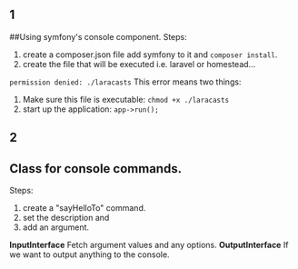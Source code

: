 ## 1
##Using symfony's console component.
Steps:
1. create a composer.json file add symfony to it and `composer install`.
2. create the file that will be executed i.e. laravel or homestead...

`permission denied: ./laracasts` This error means two things:
1. Make sure this file is executable: `chmod +x ./laracasts`
2. start up the application: `app->run();`

## 2
## Class for console commands.
Steps:
1. create a "sayHelloTo" command.
2. set the description and
3. add an argument.

**InputInterface** Fetch argument values and any options.
**OutputInterface** If we want to output anything to the console.
